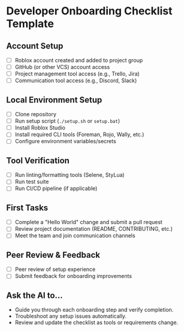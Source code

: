 # Developer Onboarding Checklist Template

## Account Setup
- [ ] Roblox account created and added to project group
- [ ] GitHub (or other VCS) account access
- [ ] Project management tool access (e.g., Trello, Jira)
- [ ] Communication tool access (e.g., Discord, Slack)

## Local Environment Setup
- [ ] Clone repository
- [ ] Run setup script (`./setup.sh` or `setup.bat`)
- [ ] Install Roblox Studio
- [ ] Install required CLI tools (Foreman, Rojo, Wally, etc.)
- [ ] Configure environment variables/secrets

## Tool Verification
- [ ] Run linting/formatting tools (Selene, StyLua)
- [ ] Run test suite
- [ ] Run CI/CD pipeline (if applicable)

## First Tasks
- [ ] Complete a "Hello World" change and submit a pull request
- [ ] Review project documentation (README, CONTRIBUTING, etc.)
- [ ] Meet the team and join communication channels

## Peer Review & Feedback
- [ ] Peer review of setup experience
- [ ] Submit feedback for onboarding improvements 

## Ask the AI to...
- Guide you through each onboarding step and verify completion.
- Troubleshoot any setup issues automatically.
- Review and update the checklist as tools or requirements change. 